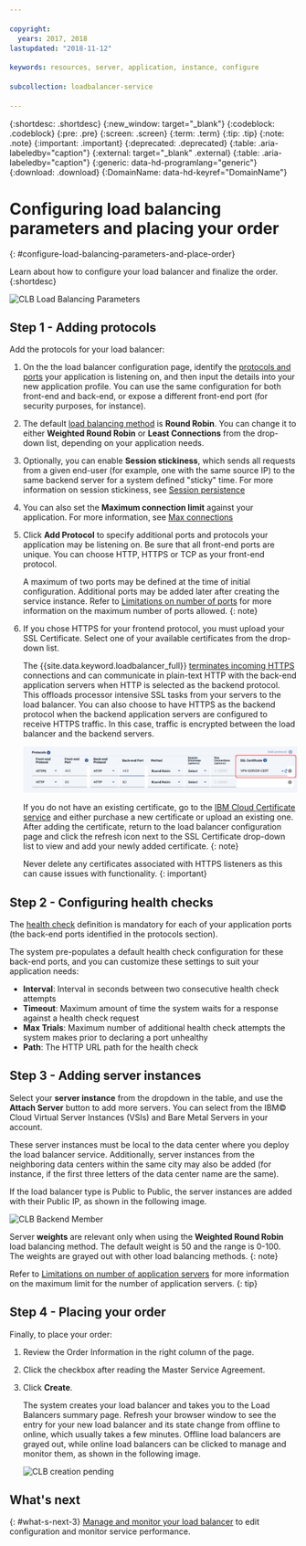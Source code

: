 ```yaml
---

copyright:
  years: 2017, 2018
lastupdated: "2018-11-12"

keywords: resources, server, application, instance, configure

subcollection: loadbalancer-service

---
```


{:shortdesc: .shortdesc}
{:new_window: target="_blank"}
{:codeblock: .codeblock}
{:pre: .pre}
{:screen: .screen}
{:term: .term}
{:tip: .tip}
{:note: .note}
{:important: .important}
{:deprecated: .deprecated}
{:table: .aria-labeledby="caption"}
{:external: target="_blank" .external}
{:table: .aria-labeledby="caption"}
{:generic: data-hd-programlang="generic"}
{:download: .download}
{:DomainName: data-hd-keyref="DomainName"}

# Configuring load balancing parameters and placing your order
{: #configure-load-balancing-parameters-and-place-order}

Learn about how to configure your load balancer and finalize the order.
{:shortdesc}

![CLB Load Balancing Parameters](images/CLB_LoadBalancing_Parameters_PUP.png "CLB Load Balancing Parameters")

## Step 1 - Adding protocols

Add the protocols for your load balancer:

1. On the the load balancer configuration page, identify the [protocols and ports](/docs/loadbalancer-service?topic=loadbalancer-service-ibm-cloud-load-balancer-basics#front-end-and-back-end-application-ports-protocols) your application is listening on, and then input the details into your new application profile. You can use the same configuration for both front-end and back-end, or expose a different front-end port (for security purposes, for instance).

2. The default [load balancing method](/docs/loadbalancer-service?topic=loadbalancer-service-load-balancing-methods) is **Round Robin**. You can change it to either **Weighted Round Robin** or **Least Connections** from the drop-down list, depending on your application needs.

3. Optionally, you can enable **Session stickiness**, which sends all requests from a given end-user (for example, one with the same source IP) to the same backend server for a system defined "sticky" time. For more information on session stickiness, see [Session persistence](/docs/loadbalancer-service?topic=loadbalancer-service-advanced-traffic-management-with-ibm-cloud-load-balancer#session-persist)

4. You can also set the **Maximum connection limit** against your application. For more information, see [Max connections](/docs/loadbalancer-service?topic=loadbalancer-service-advanced-traffic-management-with-ibm-cloud-load-balancer#max-connections)

5. Click **Add Protocol** to specify additional ports and protocols your application may be listening on. Be sure that all front-end ports are unique. You can choose HTTP, HTTPS or TCP as your front-end protocol.

	A maximum of two ports may be defined at the time of initial configuration. Additional ports may be added later after creating the service instance. Refer to [Limitations on number of ports](/docs/loadbalancer-service?topic=loadbalancer-service-faqs-for-ibm-cloud-load-balancer#max) for more information on the maximum number of ports allowed.
	{: note}

6. If you chose HTTPS for your frontend protocol, you must upload your SSL Certificate. Select one of your available certificates from the drop-down list.

	The {{site.data.keyword.loadbalancer_full}} [terminates incoming HTTPS](/docs/loadbalancer-service?topic=loadbalancer-service-ssl-offload-with-ibm-cloud-load-balancer) connections and can communicate in plain-text HTTP with the back-end application servers when HTTP is selected as the backend protocol. This offloads processor intensive SSL tasks from your servers to the load balancer. You can also choose to have HTTPS as the backend protocol when the backend application servers are configured to receive HTTPS traffic. In this case, traffic is encrypted between the load balancer and the backend servers.

	![CLB Cert](images/CLB_HTTPS_Cert_PUP.png "CLB Cert")

	If you do not have an existing certificate, go to the [IBM Cloud Certificate service](https://cloud.ibm.com/classic/security/sslcerts) and either purchase a new certificate or upload an existing one. After adding the certificate, return to the load balancer configuration page and click the refresh icon next to the SSL Certificate drop-down list to view and add your newly added certificate.
	{: note}

	Never delete any certificates associated with HTTPS listeners as this can cause issues with functionality.
	{: important}

## Step 2 - Configuring health checks

The [health check](/docs/loadbalancer-service?topic=loadbalancer-service-performing-health-checks-with-ibm-cloud-load-balancer) definition is mandatory for each of your application ports (the back-end ports identified in the protocols section).

The system pre-populates a default health check configuration for these back-end ports, and you can customize these settings to suit your application needs:

* **Interval**: Interval in seconds between two consecutive health check attempts
* **Timeout**: Maximum amount of time the system waits for a response against a health check request
* **Max Trials**: Maximum number of additional health check attempts the system makes prior to declaring a port unhealthy
* **Path**: The HTTP URL path for the health check

## Step 3 - Adding server instances

Select your **server instance** from the dropdown in the table, and use the **Attach Server** button to add more servers. You can select from the IBM© Cloud Virtual Server Instances (VSIs) and Bare Metal Servers in your account.

These server instances must be local to the data center where you deploy the load balancer service. Additionally, server instances from the neighboring data centers within the same city may also be added (for instance, if the first three letters of the data center name are the same).

If the load balancer type is Public to Public, the server instances are added with their Public IP, as shown in the following image.

![CLB Backend Member](images/CLB_p2p_backend_member_PUP.png "CLB Backend Member")

Server **weights** are relevant only when using the **Weighted Round Robin** load balancing method. The default weight is 50 and the range is 0-100. The weights are grayed out with other load balancing methods.
{: note}

Refer to [Limitations on number of application servers](/docs/loadbalancer-service?topic=loadbalancer-service-faqs-for-ibm-cloud-load-balancer#what-s-the-maximum-number-of-compute-instances-i-can-associate-with-my-load-balancer-) for more information on the maximum limit for the number of application servers.
{: tip}

## Step 4 - Placing your order

Finally, to place your order:

1. Review the Order Information in the right column of the page.

2. Click the checkbox after reading the Master Service Agreement.

3. Click **Create**.

	The system creates your load balancer and takes you to the Load Balancers summary page. Refresh your browser window to see the entry for your new load balancer and its state change from offline to online, which usually takes a few minutes. Offline load balancers are grayed out, while online load balancers can be clicked to manage and monitor them, as shown in the following image.

	![CLB creation pending](images/CLB_create_pending_PUP.png "CLB creation pending")

## What's next
{: #what-s-next-3}
[Manage and monitor your load balancer](/docs/loadbalancer-service?topic=loadbalancer-service-monitoring-and-managing-your-service) to edit configuration and monitor service performance.
